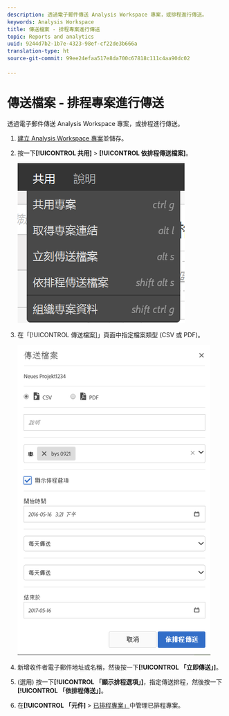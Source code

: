 ```yaml
---
description: 透過電子郵件傳送 Analysis Workspace 專案，或排程進行傳送。
keywords: Analysis Workspace
title: 傳送檔案 - 排程專案進行傳送
topic: Reports and analytics
uuid: 9244d7b2-1b7e-4323-98ef-cf22de3b666a
translation-type: ht
source-git-commit: 99ee24efaa517e8da700c67818c111c4aa90dc02

---
```



# 傳送檔案 - 排程專案進行傳送

透過電子郵件傳送 Analysis Workspace 專案，或排程進行傳送。

1. [ 建立 Analysis Workspace 專案](https://marketing.adobe.com/resources/help/zh_TW/analytics/analysis-workspace/t_freeform_project.html)並儲存。
1. 按一下&#x200B;**[!UICONTROL 共用]** > **[!UICONTROL 依排程傳送檔案]**。

   ![步驟結果](assets/send-file.png)

1. 在「[!UICONTROL 傳送檔案]」頁面中指定檔案類型 (CSV 或 PDF)。

   ![步驟結果](assets/send-file-pop-up.png)

1. 新增收件者電子郵件地址或名稱，然後按一下&#x200B;**[!UICONTROL 「立即傳送」]**。
1. (選用) 按一下&#x200B;**[!UICONTROL 「顯示排程選項」]**，指定傳送排程，然後按一下&#x200B;**[!UICONTROL 「依排程傳送」]**。
1. 在&#x200B;**[!UICONTROL 「元件]** > [已排程專案」](/help/analyze/analysis-workspace/curate-share/schedule-projects.md)中管理已排程專案。
